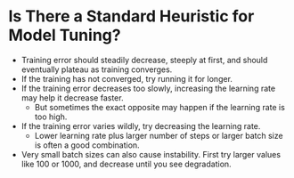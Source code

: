 # Is There a Standard Heuristic for Model Tuning?


* Training error should steadily decrease, steeply at first, and should eventually plateau as training converges.  
* If the training has not converged, try running it for longer. 
* If the training error decreases too slowly, increasing the learning rate may help it decrease faster.
    * But sometimes the exact opposite may happen if the learning rate is too high.
* If the training error varies wildly, try decreasing the learning rate.
    * Lower learning rate plus larger number of steps or larger batch size is often a good combination.
* Very small batch sizes can also cause instability.  First try larger values like 100 or 1000, and decrease until you see degradation.
